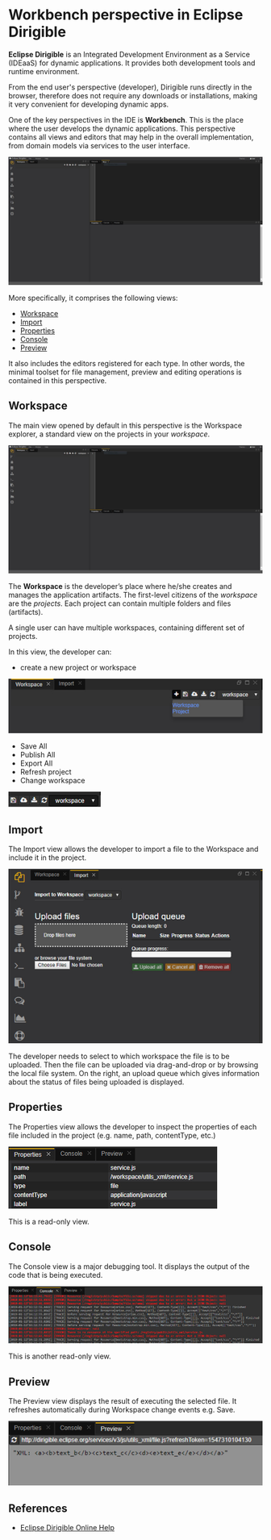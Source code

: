 # Workbench perspective in Eclipse Dirigible

**Eclipse Dirigible** is an Integrated Development Environment as a Service (IDEaaS) for dynamic applications. It provides both development tools and runtime environment.

From the end user's perspective (developer), Dirigible runs directly in the browser, therefore does not require any downloads or installations, making it very convenient for developing dynamic apps.

One of the key perspectives in the IDE is **Workbench**. This is the place where the user develops the dynamic applications. This perspective contains all views and editors that may help in the overall implementation, from domain models via services to the user interface.

![Image of Workbench perspective](GeorgiMartinov/images/Workbench_Overview.jpg)

More specifically, it comprises the following views:

 - [Workspace](#Workspace)
 - [Import](#Import)
 - [Properties](#Properties)
 - [Console](#Console)
 - [Preview](#Preview)

It also includes the editors registered for each type. In other words, the minimal toolset for file management, preview and editing operations is contained in this perspective.

## Workspace

The main view opened by default in this perspective is the Workspace explorer, a standard view on the projects in your *workspace*.

![Image of Workspace view](GeorgiMartinov/images/Workspace_Overview.jpg)

The  **Workspace**  is the developer’s place where he/she creates and manages the application artifacts. The first-level citizens of the  _workspace_  are the  _projects_. Each project can contain multiple folders and files (artifacts).

A single user can have multiple workspaces, containing different set of projects.

In this view, the developer can:

 - create a new project or workspace
 
 ![New](GeorgiMartinov/images/Workspace_New.jpg)
 - Save All
 - Publish All
 - Export All
 - Refresh project
 - Change workspace
 
![Workspace Functionality](GeorgiMartinov/images/Workspace_Functionality.jpg)
## Import

The Import view allows the developer to import a file to the Workspace and include it in the project.

![Import View](GeorgiMartinov/images/Import_View.jpg)

The developer needs to select to which workspace the file is to be uploaded.
Then the file can be uploaded via drag-and-drop or by browsing the local file system. On the right, an upload queue which gives information about the status of files being uploaded is displayed.
## Properties
The Properties view allows the developer to inspect the properties of each file included in the project (e.g. name, path, contentType, etc.)

![Properties View](GeorgiMartinov/images/Properties_View.jpg)

This is a read-only view.
## Console
The Console view is a major debugging tool. It displays the output of the code that is being executed.

![Console view](GeorgiMartinov/images/Console_View.jpg)

This is another read-only view.

## Preview
The Preview view displays the result of executing the selected file. It refreshes automatically during Workspace change events e.g. Save.

![Preview View](GeorgiMartinov/images/Preview_View.jpg)

## References

 - [Eclipse Dirigible Online Help](http://www.dirigible.io/help/)
